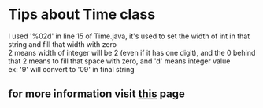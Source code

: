 # Tips about Time class
I used '%02d' in line 15 of Time.java,
it's used to set the width of int in that string and fill that width with zero<br />
2 means width of integer will be 2 (even if it has one digit), and the 0 behind that 2 means to fill that space with zero, and 'd' means integer value<br />
ex: '9' will convert to '09' in final string<br />
## for more information visit [this](https://www.w3schools.com/java/ref_string_format.asp) page